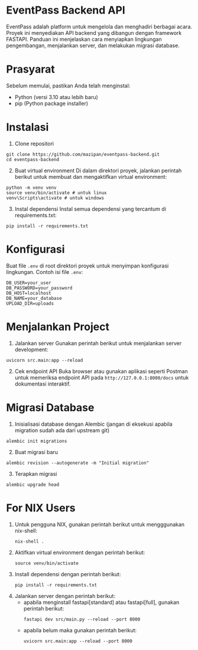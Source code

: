 # EventPass Backend API

EventPass adalah platform untuk mengelola dan menghadiri berbagai acara. Proyek ini menyediakan API backend yang dibangun dengan framework FASTAPI. Panduan ini menjelaskan cara menyiapkan lingkungan pengembangan, menjalankan server, dan melakukan migrasi database.

# Prasyarat
Sebelum memulai, pastikan Anda telah menginstal:
- Python (versi 3.10 atau lebih baru)
- pip (Python package installer)

# Instalasi

1. Clone repositori
```
git clone https://github.com/mazipan/eventpass-backend.git
cd eventpass-backend
```

2. Buat virtual environment
Di dalam direktori proyek, jalankan perintah berikut untuk membuat dan mengaktifkan virtual environment:
```
python -m venv venv
source venv/bin/activate # untuk linux
venv\Scripts\activate # untuk windows
```

3. Instal dependensi
Instal semua dependensi yang tercantum di requirements.txt:
```
pip install -r requirements.txt
```

# Konfigurasi

Buat file ```.env``` di root direktori proyek untuk menyimpan konfigurasi lingkungan. Contoh isi file ```.env```:
```
DB_USER=your_user
DB_PASSWORD=your_password
DB_HOST=localhost
DB_NAME=your_database
UPLOAD_DIR=uploads
```

# Menjalankan Project
1. Jalankan server
Gunakan perintah berikut untuk menjalankan server development:
```
uvicorn src.main:app --reload
```

2. Cek endpoint API
Buka browser atau gunakan aplikasi seperti Postman untuk memeriksa endpoint API pada ```http://127.0.0.1:8000/docs``` untuk dokumentasi interaktif.

# Migrasi Database

1. Inisialisasi database dengan Alembic (jangan di eksekusi apabila migration sudah ada dari upstream git)
```
alembic init migrations
```

2. Buat migrasi baru
```
alembic revision --autogenerate -m "Initial migration"
```

3. Terapkan migrasi
```
alembic upgrade head
```


# For NIX Users
1. Untuk pengguna NIX, gunakan perintah berikut untuk mengggunakan nix-shell:
    ```
    nix-shell .
    ```
2. Aktifkan virtual environment dengan perintah berikut:
    ```
    source venv/bin/activate
    ```
3. Install dependensi dengan perintah berikut:
    ```
    pip install -r requirements.txt
    ```
3. Jalankan server dengan perintah berikut:
    - apabila menginstall fastapi[standard] atau fastapi[full], gunakan perintah berikut:
        ```
        fastapi dev src/main.py --reload --port 8000
        ```
    - apabila belum maka gunakan perintah berikut:
        ```
        uvicorn src.main:app --reload --port 8000
        ```
